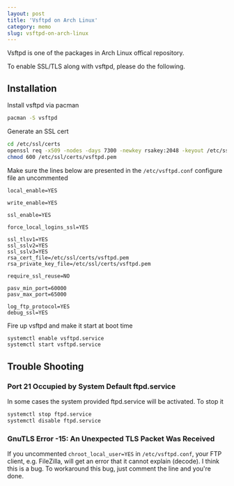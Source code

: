 ```yaml
---
layout: post
title: 'Vsftpd on Arch Linux'
category: memo
slug: vsftpd-on-arch-linux
---
```

Vsftpd is one of the packages in Arch Linux offical repository.

To enable SSL/TLS along with vsftpd, please do the following.

## Installation

Install vsftpd via pacman

```bash
pacman -S vsftpd
```

Generate an SSL cert

```bash
cd /etc/ssl/certs
openssl req -x509 -nodes -days 7300 -newkey rsakey:2048 -keyout /etc/ssl/certs/vsftpd.pem -out /etc/ssl/certs/vsftpd.pem
chmod 600 /etc/ssl/certs/vsftpd.pem
```

Make sure the lines below are presented in the `/etc/vsftpd.conf` configure file an uncommented

```
local_enable=YES

write_enable=YES

ssl_enable=YES

force_local_logins_ssl=YES

ssl_tlsv1=YES
ssl_sslv2=YES
ssl_sslv3=YES
rsa_cert_file=/etc/ssl/certs/vsftpd.pem
rsa_private_key_file=/etc/ssl/certs/vsftpd.pem

require_ssl_reuse=NO

pasv_min_port=60000
pasv_max_port=65000

log_ftp_protocol=YES
debug_ssl=YES
```

Fire up vsftpd and make it start at boot time

```bash
systemctl enable vsftpd.service
systemctl start vsftpd.service
```

## Trouble Shooting

### Port 21 Occupied by System Default ftpd.service

In some cases the system provided ftpd.service will be activated. To stop it

```bash
systemctl stop ftpd.service
systemctl disable ftpd.service
```

### GnuTLS Error -15: An Unexpected TLS Packet Was Received

If you uncommented `chroot_local_user=YES` in `/etc/vsftpd.conf`, your FTP client, e.g. FileZilla, will get an error that it cannot explain (decode). I think this is a bug. To workaround this bug, just comment the line and you're done.
